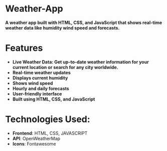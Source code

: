 # Weather-App
**A weather app built with HTML, CSS, and JavaScript that shows real-time weather data like humidity  wind speed and forecasts.**

# Features
- **Live Weather Data: Get up-to-date weather information for your current location or search for any city worldwide.**
- **Real-time weather updates**
- **Displays current humidity** 
- **Shows wind speed**
- **Hourly and daily forecasts**
- **User-friendly interface**
- **Built using HTML, CSS, and JavaScript**
 
# Technologies Used:
- **Frontend**: HTML, CSS, JAVASCRIPT
- **API**: OpenWeatherMap
- **Icons**: Fontawesome





